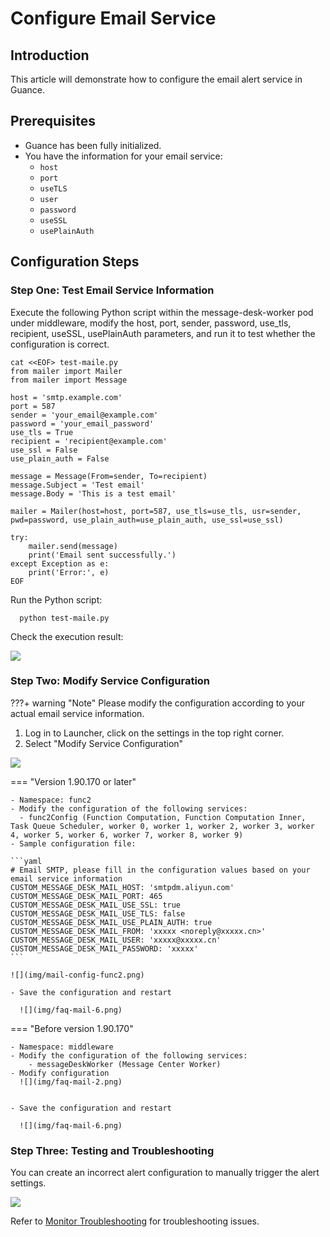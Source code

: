 # Configure Email Service

## Introduction

This article will demonstrate how to configure the email alert service in Guance.

## Prerequisites

- Guance has been fully initialized.
- You have the information for your email service:
    - `host`
    - `port`
    - `useTLS`
    - `user`
    - `password`
    - `useSSL`
    - `usePlainAuth`

## Configuration Steps

### Step One: Test Email Service Information

Execute the following Python script within the message-desk-worker pod under middleware, modify the host, port, sender, password, use_tls, recipient, useSSL, usePlainAuth parameters, and run it to test whether the configuration is correct.

```shell
cat <<EOF> test-maile.py
from mailer import Mailer
from mailer import Message

host = 'smtp.example.com'
port = 587
sender = 'your_email@example.com'
password = 'your_email_password'
use_tls = True
recipient = 'recipient@example.com'
use_ssl = False
use_plain_auth = False

message = Message(From=sender, To=recipient)
message.Subject = 'Test email'
message.Body = 'This is a test email'

mailer = Mailer(host=host, port=587, use_tls=use_tls, usr=sender, pwd=password, use_plain_auth=use_plain_auth, use_ssl=use_ssl)

try:
    mailer.send(message)
    print('Email sent successfully.')
except Exception as e:
    print('Error:', e)
EOF
```

Run the Python script:

```shell
  python test-maile.py
```

Check the execution result:

![](img/faq-mail-4.png)

### Step Two: Modify Service Configuration

???+ warning "Note"
    Please modify the configuration according to your actual email service information.

1. Log in to Launcher, click on the settings in the top right corner.
2. Select "Modify Service Configuration"

  ![](img/faq-mail.png)

=== "Version 1.90.170 or later"

    - Namespace: func2
    - Modify the configuration of the following services:
      - func2Config (Function Computation, Function Computation Inner, Task Queue Scheduler, worker 0, worker 1, worker 2, worker 3, worker 4, worker 5, worker 6, worker 7, worker 8, worker 9)
    - Sample configuration file:

    ```yaml
    # Email SMTP, please fill in the configuration values based on your email service information
    CUSTOM_MESSAGE_DESK_MAIL_HOST: 'smtpdm.aliyun.com'
    CUSTOM_MESSAGE_DESK_MAIL_PORT: 465
    CUSTOM_MESSAGE_DESK_MAIL_USE_SSL: true
    CUSTOM_MESSAGE_DESK_MAIL_USE_TLS: false
    CUSTOM_MESSAGE_DESK_MAIL_USE_PLAIN_AUTH: true
    CUSTOM_MESSAGE_DESK_MAIL_FROM: 'xxxxx <noreply@xxxxx.cn>'
    CUSTOM_MESSAGE_DESK_MAIL_USER: 'xxxxx@xxxxx.cn'
    CUSTOM_MESSAGE_DESK_MAIL_PASSWORD: 'xxxxx'
    ```

    ![](img/mail-config-func2.png)

    - Save the configuration and restart

      ![](img/faq-mail-6.png)

=== "Before version 1.90.170"

    - Namespace: middleware
    - Modify the configuration of the following services:
        - messageDeskWorker (Message Center Worker)
    - Modify configuration
      ![](img/faq-mail-2.png)


    - Save the configuration and restart

      ![](img/faq-mail-6.png)

### Step Three: Testing and Troubleshooting

You can create an incorrect alert configuration to manually trigger the alert settings.

![](img/faq-mail-3.png)

Refer to [Monitor Troubleshooting](troubleshooting-monitor.md) for troubleshooting issues.